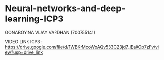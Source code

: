 # Neural-networks-and-deep-learning-ICP3
GONABOYINA VIJAY VARDHAN (700755141)

VIDEO LINK ICP3 : https://drive.google.com/file/d/1WBKrMcoWoAQv5B3C23jd7_iEa0Op7zFv/view?usp=drive_link
